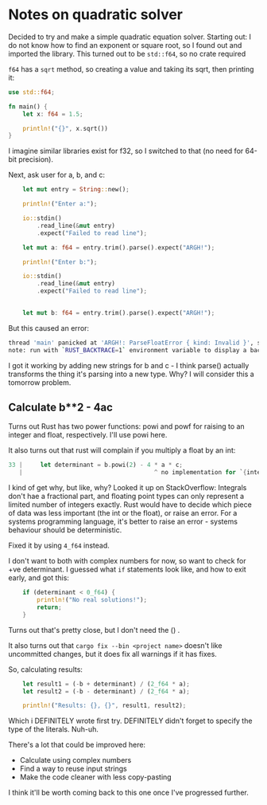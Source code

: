 # Notes on quadratic solver

Decided to try and make a simple quadratic equation solver.
Starting out: I do not know how to find an exponent or square root, so I found out and imported the library.
This turned out to be `std::f64`, so no crate required

`f64` has a `sqrt` method, so creating a value and taking its sqrt, then printing it:

```rust
use std::f64;

fn main() {
    let x: f64 = 1.5;

    println!("{}", x.sqrt())
}
```

I imagine similar libraries exist for f32, so I switched to that (no need for 64-bit precision).

Next, ask user for a, b, and c:
```rust
    let mut entry = String::new();

    println!("Enter a:");

    io::stdin()
        .read_line(&mut entry)
        .expect("Failed to read line");

    let mut a: f64 = entry.trim().parse().expect("ARGH!");

    println!("Enter b:");

    io::stdin()
        .read_line(&mut entry)
        .expect("Failed to read line");

        
    let mut b: f64 = entry.trim().parse().expect("ARGH!");
```
But this caused an error:
```bash
thread 'main' panicked at 'ARGH!: ParseFloatError { kind: Invalid }', src/main.rs:23:43
note: run with `RUST_BACKTRACE=1` environment variable to display a backtrace
```

I got it working by adding new strings for b and c - I think parse() actually transforms the thing it's parsing into a new type. 
Why?
I will consider this a tomorrow problem. 

## Calculate b**2 - 4ac

Turns out Rust has two power functions: powi and powf for raising to an integer and float, respectively.
I'll use powi here.

It also turns out that rust will complain if you multiply a float by an int:

```rust
33 |     let determinant = b.powi(2) - 4 * a * c;
   |                                     ^ no implementation for `{integer} * f64`
```
I kind of get why, but like, why?
Looked it up on StackOverflow:
Integrals don't hae a fractional part, and floating point types can only represent a limited number of integers exactly.
Rust would have to decide which piece of data was less important (the int or the float), or raise an error.
For a systems programming language, it's better to raise an error - systems behaviour should be deterministic.

Fixed it by using `4_f64` instead.

I don't want to both with complex numbers for now, so want to check for +ve determinant.
I guessed what `if` statements look like, and how to exit early, and got this:
```rust
    if (determinant < 0_f64) {
        println!("No real solutions!");
        return;
    }
```
Turns out that's pretty close, but I don't need the () .

It also turns out that `cargo fix --bin <project name>` doesn't like uncommitted changes, but it does fix all warnings if it has fixes.

So, calculating results:

```rust
    let result1 = (-b + determinant) / (2_f64 * a);
    let result2 = (-b - determinant) / (2_f64 * a);

    println!("Results: {}, {}", result1, result2);
```

Which i DEFINITELY wrote first try. DEFINITELY didn't forget to specify the type of the literals. Nuh-uh.

There's a lot that could be improved here:
 - Calculate using complex numbers
 - Find a way to reuse input strings
 - Make the code cleaner with less copy-pasting

I think it'll be worth coming back to this one once I've progressed further.